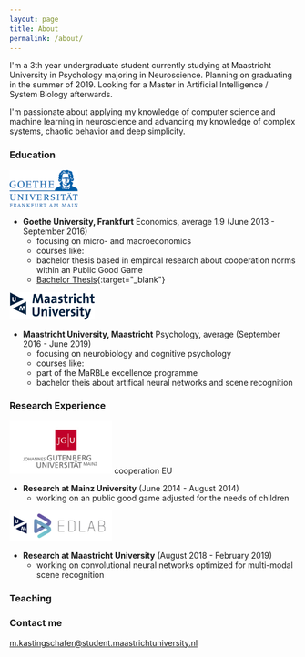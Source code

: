 ```yaml
---
layout: page
title: About
permalink: /about/
---
```


I'm a 3th year undergraduate student currently studying at Maastricht University in Psychology majoring in Neuroscience. Planning on graduating in the summer of 2019. Looking for a Master in Artificial Intelligence / System Biology afterwards. 

I'm passionate about applying my knowledge of computer science and machine learning in neuroscience and advancing my knowledge of complex systems, chaotic behavior and deep simplicity.


### Education

<img src="/assets/Goethe.png" width="120"> 

* **Goethe University, Frankfurt** Economics, average 1.9 (June 2013 - September 2016)
  - focusing on micro- and macroeconomics
  - courses like: 
  - bachelor thesis based in empircal research about cooperation norms within an Public Good Game
  - [Bachelor Thesis](http://www.kdnuggets.com/author/adit-deshpande){:target="_blank"}

<img src="/assets/Maasi.png" width="150"> 

* **Maastricht University, Maastricht** Psychology, average  (September 2016 - June 2019)
  - focusing on neurobiology and cognitive psychology
  - courses like:
  - part of the MaRBLe excellence programme
  - bachelor theis about artifical neural networks and scene recognition

### Research Experience

<img src="/assets/JPU2.jpg" width="180">   
cooperation EU

* **Research at Mainz University** (June 2014 - August 2014)
  - working on an public good game adjusted for the needs of children

<img src="/assets/EDLAB-logo-UM2.jpg" width="180">   

* **Research at Maastricht University** (August 2018 - February 2019)
  - working on convolutional neural networks optimized for multi-modal scene recognition
  

### Teaching


### Contact me

[m.kastingschafer@student.maastrichtuniversity.nl](mailto:m.kastingschafer@student.maastrichtuniversity.nl)
